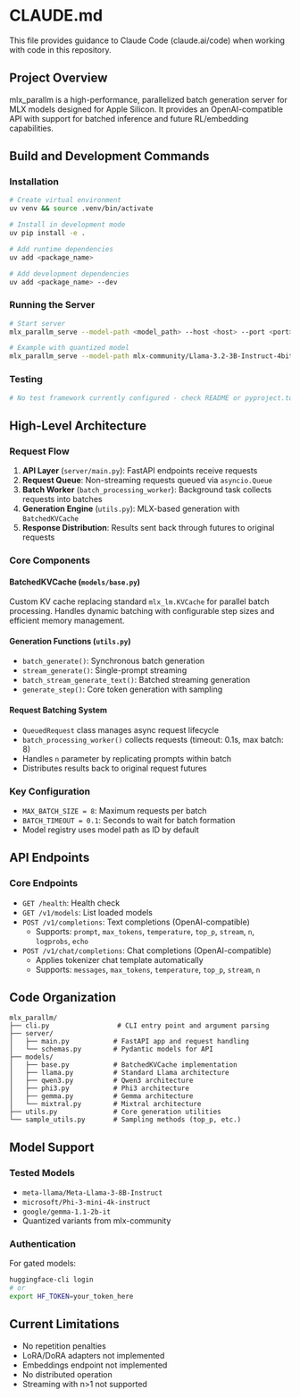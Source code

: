 # CLAUDE.md

This file provides guidance to Claude Code (claude.ai/code) when working with code in this repository.

## Project Overview

mlx_parallm is a high-performance, parallelized batch generation server for MLX models designed for Apple Silicon. It provides an OpenAI-compatible API with support for batched inference and future RL/embedding capabilities.

## Build and Development Commands

### Installation
```bash
# Create virtual environment
uv venv && source .venv/bin/activate

# Install in development mode
uv pip install -e .

# Add runtime dependencies
uv add <package_name>

# Add development dependencies
uv add <package_name> --dev
```

### Running the Server
```bash
# Start server
mlx_parallm_serve --model-path <model_path> --host <host> --port <port>

# Example with quantized model
mlx_parallm_serve --model-path mlx-community/Llama-3.2-3B-Instruct-4bit --port 8000

```

### Testing
```bash
# No test framework currently configured - check README or pyproject.toml for testing approach
```

## High-Level Architecture

### Request Flow
1. **API Layer** (`server/main.py`): FastAPI endpoints receive requests
2. **Request Queue**: Non-streaming requests queued via `asyncio.Queue`
3. **Batch Worker** (`batch_processing_worker`): Background task collects requests into batches
4. **Generation Engine** (`utils.py`): MLX-based generation with `BatchedKVCache`
5. **Response Distribution**: Results sent back through futures to original requests

### Core Components

#### BatchedKVCache (`models/base.py`)
Custom KV cache replacing standard `mlx_lm.KVCache` for parallel batch processing. Handles dynamic batching with configurable step sizes and efficient memory management.

#### Generation Functions (`utils.py`)
- `batch_generate()`: Synchronous batch generation
- `stream_generate()`: Single-prompt streaming
- `batch_stream_generate_text()`: Batched streaming generation
- `generate_step()`: Core token generation with sampling

#### Request Batching System
- `QueuedRequest` class manages async request lifecycle
- `batch_processing_worker()` collects requests (timeout: 0.1s, max batch: 8)
- Handles `n` parameter by replicating prompts within batch
- Distributes results back to original request futures

### Key Configuration
- `MAX_BATCH_SIZE = 8`: Maximum requests per batch
- `BATCH_TIMEOUT = 0.1`: Seconds to wait for batch formation
- Model registry uses model path as ID by default

## API Endpoints

### Core Endpoints
- `GET /health`: Health check
- `GET /v1/models`: List loaded models
- `POST /v1/completions`: Text completions (OpenAI-compatible)
  - Supports: `prompt`, `max_tokens`, `temperature`, `top_p`, `stream`, `n`, `logprobs`, `echo`
- `POST /v1/chat/completions`: Chat completions (OpenAI-compatible)
  - Applies tokenizer chat template automatically
  - Supports: `messages`, `max_tokens`, `temperature`, `top_p`, `stream`, `n`


## Code Organization

```
mlx_parallm/
├── cli.py                 # CLI entry point and argument parsing
├── server/
│   ├── main.py           # FastAPI app and request handling
│   └── schemas.py        # Pydantic models for API
├── models/
│   ├── base.py           # BatchedKVCache implementation
│   ├── llama.py          # Standard Llama architecture
│   ├── qwen3.py          # Qwen3 architecture
│   ├── phi3.py           # Phi3 architecture
│   ├── gemma.py          # Gemma architecture
│   └── mixtral.py        # Mixtral architecture
├── utils.py              # Core generation utilities
└── sample_utils.py       # Sampling methods (top_p, etc.)
```

## Model Support

### Tested Models
- `meta-llama/Meta-Llama-3-8B-Instruct`
- `microsoft/Phi-3-mini-4k-instruct`
- `google/gemma-1.1-2b-it`
- Quantized variants from mlx-community

### Authentication
For gated models:
```bash
huggingface-cli login
# or
export HF_TOKEN=your_token_here
```

## Current Limitations
- No repetition penalties
- LoRA/DoRA adapters not implemented
- Embeddings endpoint not implemented
- No distributed operation
- Streaming with n>1 not supported